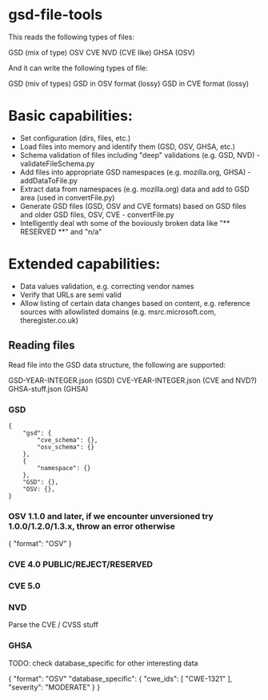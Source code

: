 # gsd-file-tools

This reads the following types of files:

GSD (mix of type)
OSV
CVE
NVD (CVE like)
GHSA (OSV)

And it can write the following types of file:

GSD (miv of types)
GSD in OSV format (lossy)
GSD in CVE format (lossy)

# Basic capabilities:

* Set configuration (dirs, files, etc.)
* Load files into memory and identify them (GSD, OSV, GHSA, etc.)
* Schema validation of files including "deep" validations (e.g. GSD, NVD) - validateFileSchema.py
* Add files into appropriate GSD namespaces (e.g. mozilla.org, GHSA) - addDataToFile.py
* Extract data from namespaces (e.g. mozilla.org) data and add to GSD area (used in convertFile.py)
* Generate GSD files (GSD, OSV and CVE formats) based on GSD files and older GSD files, OSV, CVE - convertFile.py
* Intelligently deal wth some of the boviously broken data like "** RESERVED **" and "n/a"

# Extended capabilities:

* Data values validation, e.g. correcting vendor names
* Verify that URLs are semi valid
* Allow listing of certain data changes based on content, e.g. reference sources with allowlisted domains (e.g. msrc.microsoft.com, theregister.co.uk)

## Reading files

Read file into the GSD data structure, the following are supported:

GSD-YEAR-INTEGER.json (GSD)
CVE-YEAR-INTEGER.json (CVE and NVD?)
GHSA-stuff.json (GHSA)

### GSD

```
{
    "gsd": {
        "cve_schema": {},
        "osv_schema": {}
    },
    {
        "namespace": {}
    },
    "GSD": {},
    "OSV: {},
}
```

### OSV 1.1.0 and later, if we encounter unversioned try 1.0.0/1.2.0/1.3.x, throw an error otherwise

{
    "format": "OSV"
}

### CVE 4.0 PUBLIC/REJECT/RESERVED

### CVE 5.0

### NVD

Parse the CVE / CVSS stuff

### GHSA

TODO: check database_specific for other interesting data

{
    "format": "OSV"
    "database_specific": {
        "cwe_ids": [
        "CWE-1321"
        ],
        "severity": "MODERATE"
    }
}





